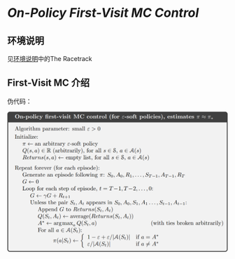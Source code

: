 # *On-Policy First-Visit MC Control*

## 环境说明

见[环境说明](https://github.com/datawhalechina/leedeeprl-notes/blob/master/codes/env_info.md)中的The Racetrack

## First-Visit MC 介绍

伪代码：

![mc_control_algo](assets/mc_control_algo.png)
